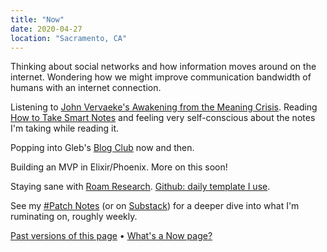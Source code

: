 ```yaml
---
title: "Now"
date: 2020-04-27
location: "Sacramento, CA"
---
```


Thinking about social networks and how information moves around on the internet. Wondering how we might improve communication bandwidth of humans with an internet connection.

Listening to [John Vervaeke's Awakening from the Meaning Crisis](https://open.spotify.com/show/43gIWKVun3Ez1N8y2nhJNF). Reading [How to Take Smart Notes](https://smile.amazon.com/How-Take-Smart-Notes-Nonfiction-ebook/dp/B06WVYW33Y/ref=sr_1_1?crid=733IKHW59FSY&dchild=1&keywords=how+to+take+smart+notes&qid=1587417236&sprefix=how+to+take%2Caps%2C224&sr=8-1) and feeling very self-conscious about the notes I'm taking while reading it.

Popping into Gleb's [Blog Club](https://posobin.com/blogclub/) now and then.

Building an MVP in Elixir/Phoenix. More on this soon!

Staying sane with [Roam Research](https://roamresearch.com). [Github: daily template I use](https://gist.github.com/jborichevskiy/51508eebc810ae8105be45beac4e16ac).

See my [#Patch Notes](/tags/patch-notes) (or on [Substack](https://jborichevskiy.substack.com/)) for a deeper dive into what I'm ruminating on, roughly weekly.

[Past versions of this page](https://github.com/jborichevskiy/up-and-to-the-right/commits/master/content/now.md) • [What's a Now page?](https://nownownow.com/about)